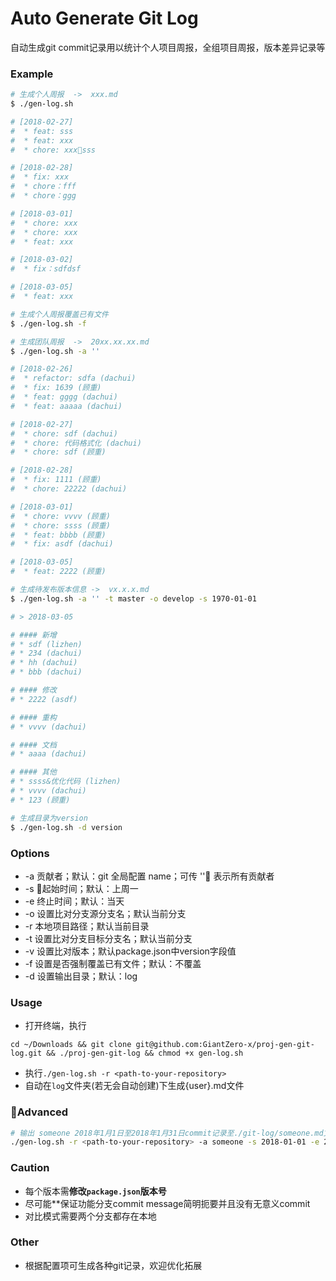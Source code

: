 # Auto Generate Git Log
自动生成git commit记录用以统计个人项目周报，全组项目周报，版本差异记录等

### Example
```bash
# 生成个人周报  ->  xxx.md
$ ./gen-log.sh

# [2018-02-27]
#  * feat: sss
#  * feat: xxx
#  * chore: xxxsss

# [2018-02-28]
#  * fix: xxx
#  * chore：fff
#  * chore：ggg

# [2018-03-01]
#  * chore: xxx
#  * chore: xxx
#  * feat: xxx

# [2018-03-02]
#  * fix：sdfdsf

# [2018-03-05]
#  * feat: xxx
```

```bash
# 生成个人周报覆盖已有文件
$ ./gen-log.sh -f
```

```bash
# 生成团队周报  ->  20xx.xx.xx.md
$ ./gen-log.sh -a ''

# [2018-02-26]
#  * refactor: sdfa (dachui)
#  * fix: 1639 (顾重)
#  * feat: gggg (dachui)
#  * feat: aaaaa (dachui)

# [2018-02-27]
#  * chore: sdf (dachui)
#  * chore: 代码格式化 (dachui)
#  * chore: sdf (顾重)

# [2018-02-28]
#  * fix: 1111 (顾重)
#  * chore: 22222 (dachui)

# [2018-03-01]
#  * chore: vvvv (顾重)
#  * chore: ssss (顾重)
#  * feat: bbbb (顾重)
#  * fix: asdf (dachui)

# [2018-03-05]
#  * feat: 2222 (顾重)
```

```bash
# 生成待发布版本信息 ->  vx.x.x.md
$ ./gen-log.sh -a '' -t master -o develop -s 1970-01-01

# > 2018-03-05

# #### 新增
# * sdf (lizhen)
# * 234 (dachui)
# * hh (dachui)
# * bbb (dachui)

# #### 修改
# * 2222 (asdf)

# #### 重构
# * vvvv (dachui)

# #### 文档
# * aaaa (dachui)

# #### 其他
# * ssss&优化代码 (lizhen)
# * vvvv (dachui)
# * 123 (顾重)
```

```bash
# 生成目录为version
$ ./gen-log.sh -d version
```

### Options
* -a	贡献者；默认：git 全局配置 name；可传 '' 表示所有贡献者
* -s	起始时间；默认：上周一
* -e	终止时间；默认：当天
* -o	设置比对分支源分支名；默认当前分支
* -r	本地项目路径；默认当前目录
* -t	设置比对分支目标分支名；默认当前分支
* -v	设置比对版本；默认package.json中version字段值
* -f	设置是否强制覆盖已有文件；默认：不覆盖
* -d	设置输出目录；默认：log

### Usage
 * 打开终端，执行

 `cd ~/Downloads && git clone git@github.com:GiantZero-x/proj-gen-git-log.git && ./proj-gen-git-log && chmod +x gen-log.sh`

 * 执行`./gen-log.sh -r <path-to-your-repository>`
 * 自动在`log`文件夹(若无会自动创建)下生成{user}.md文件

### Advanced
```bash
# 输出 someone 2018年1月1日至2018年1月31日commit记录至./git-log/someone.md文件中，若已存在该文件直接覆盖
./gen-log.sh -r <path-to-your-repository> -a someone -s 2018-01-01 -e 2018-01-31 -d git-log -f
```
### Caution
 * 每个版本需**修改`package.json`版本号**
 * 尽可能**保证功能分支commit message简明扼要并且没有无意义commit
 * 对比模式需要两个分支都存在本地

### Other
* 根据配置项可生成各种git记录，欢迎优化拓展
